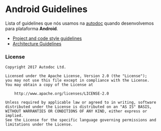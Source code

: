 # Android Guidelines

Lista of guidelines que nós usamos na [autodoc](http://www.autodoc.com.br) quando desenvolvemos para plataforma __Android__. 

* [Project and code style guidelines](project_and_code_guidelines.md)
* [Architecture Guidelines](architecture_guidelines/android_architecture.md)

### License

```
Copyright 2017 Autodoc Ltd.

Licensed under the Apache License, Version 2.0 (the "License");
you may not use this file except in compliance with the License.
You may obtain a copy of the License at

    http://www.apache.org/licenses/LICENSE-2.0

Unless required by applicable law or agreed to in writing, software
distributed under the License is distributed on an "AS IS" BASIS,
WITHOUT WARRANTIES OR CONDITIONS OF ANY KIND, either express or implied.
See the License for the specific language governing permissions and
limitations under the License.
```
